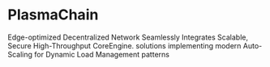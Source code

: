 # PlasmaChain
Edge-optimized Decentralized Network Seamlessly Integrates Scalable, Secure High-Throughput CoreEngine. solutions implementing modern Auto-Scaling for Dynamic Load Management patterns
